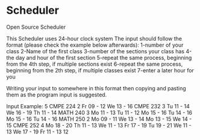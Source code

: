 # Scheduler
Open Source Scheduler 

This Scheduler uses 24-hour clock system
The input should follow the format (please check the example below afterwards): 
1-number of your class
2-Name of the first class
3-number of the sections your class has
4-the day and hour of the first section
5-repeat the same process, beginning from the 4th step, if multiple sections exist
6-repeat the same process, beginning from the 2th step, if multiple classes exist
7-enter a later hour for you

Writing your input to somewhere in this format then copying and pasting them as the program input is suggested.

Input Example:
5
CMPE 224
2
Fr 09 - 12
We 13 - 16
CMPE 232
3
Tu 11 - 14
We 16 - 19
Th 11 - 14
MATH 240
3
Mo 11 - 13 Tu 11 - 12
Mo 15 - 16 Tu 14 - 16
Mo 15 - 16 Tu 14 - 16
MATH 250
2
Mo 09 - 11 We 13 - 14
Mo 13 - 15 We 14 - 15
CMPE 252
4
Mo 18 - 20 Th 11 - 13
We 11 - 13 Fr 17 - 19
Tu 19 - 21 We 11 - 13
We 17 - 19 Fr 11 - 13
12

